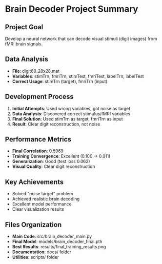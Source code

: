 # Brain Decoder Project Summary

## Project Goal
Develop a neural network that can decode visual stimuli (digit images) from fMRI brain signals.

## Data Analysis
- **File**: digit69_28x28.mat
- **Variables**: stimTrn, fmriTrn, stimTest, fmriTest, labelTrn, labelTest
- **Correct Usage**: stimTrn (target), fmriTrn (input)

## Development Process
1. **Initial Attempts**: Used wrong variables, got noise as target
2. **Data Analysis**: Discovered correct stimulus/fMRI variables
3. **Final Solution**: Used stimTrn as target, fmriTrn as input
4. **Result**: Clear digit reconstruction, not noise

## Performance Metrics
- **Final Correlation**: 0.5969
- **Training Convergence**: Excellent (0.100 → 0.011)
- **Generalization**: Good (test loss 0.062)
- **Visual Quality**: Clear digit reconstruction

## Key Achievements
- Solved "noise target" problem
- Achieved realistic brain decoding
- Excellent model performance
- Clear visualization results

## Files Organization
- **Main Code**: src/brain_decoder_main.py
- **Final Model**: models/brain_decoder_final.pth
- **Best Results**: results/final_training_results.png
- **Documentation**: docs/ folder
- **Utilities**: scripts/ folder
